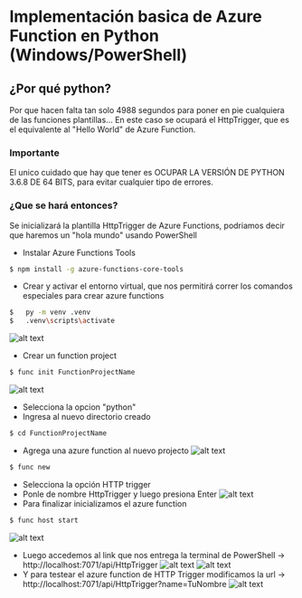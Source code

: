 # Implementación basica de Azure Function en Python (Windows/PowerShell)

## ¿Por qué python?

Por que hacen falta tan solo 4988 segundos para poner en pie cualquiera de las funciones plantillas... En este caso se ocupará el HttpTrigger, que es el equivalente al "Hello World" de Azure Function.

### Importante

El unico cuidado que hay que tener es OCUPAR LA VERSIÓN DE PYTHON 3.6.8 DE 64 BITS, para evitar cualquier tipo de errores.

### ¿Que se hará entonces?

Se inicializará la plantilla HttpTrigger de Azure Functions, podriamos decir que haremos un "hola mundo" usando PowerShell

* Instalar Azure Functions Tools
```sh
$ npm install -g azure-functions-core-tools
```


* Crear y activar el entorno virtual, que nos permitirá correr los comandos especiales para crear azure functions
```sh
$	py -m venv .venv
$	.venv\scripts\activate
```
![alt text](https://i.imgur.com/D6j5HQl.png)

* Crear un function project
```sh
$ func init FunctionProjectName
```
![alt text](https://i.imgur.com/sv2475m.png)
* Selecciona la opcion "python"
* Ingresa al nuevo directorio creado
```sh
$ cd FunctionProjectName
```
* Agrega una azure function al nuevo projecto
![alt text](https://i.imgur.com/WWKLfvQ.png)
```sh
$ func new
```
* Selecciona la opción HTTP trigger
* Ponle de nombre HttpTrigger y luego presiona Enter
![alt text](https://i.imgur.com/zf31l7i.png)
* Para finalizar inicializamos el azure function
```sh
$ func host start
```
![alt text](https://i.imgur.com/ScwhJYu.png)

* Luego accedemos al link que nos entrega la terminal de PowerShell -> http://localhost:7071/api/HttpTrigger
![alt text](https://imgur.com/ScwhJYu)
![alt text](https://imgur.com/3xXmyOh)
* Y para testear el azure function de HTTP Trigger modificamos la url -> http://localhost:7071/api/HttpTrigger?name=TuNombre 
![alt text](https://imgur.com/bJ3lA1F)


[command-line-grammar]: #command-line-grammar
[configuring-dns]: os/configuring-dns.md
[coreos-docs]: https://coreos.com/docs/
[economist-hyphens]: http://www.economist.com/news/books-and-arts/21723088-hyphens-can-be-tricky-they-need-not-drive-you-crazy-hysteria-over-hyphens
[eos]: https://faculty.washington.edu/heagerty/Courses/b572/public/StrunkWhite.pdf "The Elements of Style"
[githubmd]: https://help.github.com/articles/github-flavored-markdown/
[headings]: #headings
[hyperlink-considerations]: #hyperlink-considerations
[mdhome]: https://daringfireball.net/projects/markdown/syntax
[quickstart]: os/quickstart.md "Relative link from here to CoreOS Quick Start"
[rfc2606s3]: https://tools.ietf.org/html/rfc2606#section-3
[rfc5737]: https://tools.ietf.org/html/rfc5737
[style]: STYLE.md "CoreOS Documentation Style"